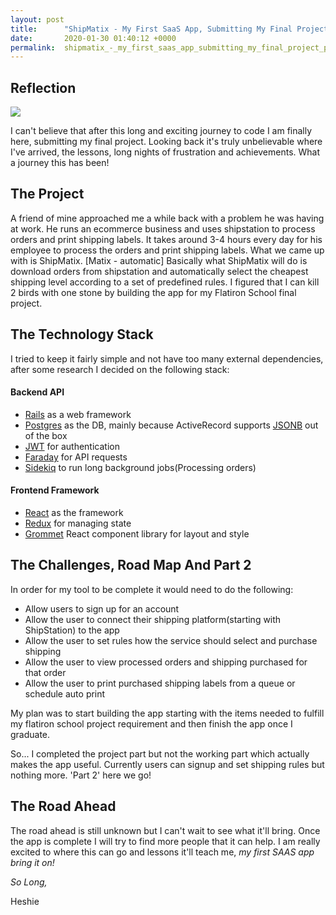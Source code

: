 ```yaml
---
layout: post
title:      "ShipMatix - My First SaaS App, Submitting My Final Project,  Part 1."
date:       2020-01-30 01:40:12 +0000
permalink:  shipmatix_-_my_first_saas_app_submitting_my_final_project_part_1
---
```



## Reflection
![](https://media.giphy.com/media/BDagLpxFIm3SM/source.gif)

I can't believe that after this long and exciting journey to code I am finally here, submitting my final project.
Looking back it's truly unbelievable where I've arrived, the lessons, long nights of frustration and achievements.
What a journey this has been!

## The Project
A friend of mine approached me a while back with a problem he was having at work. He runs an ecommerce business and uses shipstation to process orders and print shipping labels. It takes around 3-4 hours every day for his employee to process the orders and print shipping labels.
What we came up with is ShipMatix. [Matix - automatic]
Basically what ShipMatix will do is download orders from shipstation and automatically select the cheapest shipping level according to a set of predefined rules.
I figured that I can kill 2 birds with one stone by building the app for my Flatiron School final project.

## The Technology Stack
I tried to keep it fairly simple and not have too many external dependencies, after some research I decided on the following stack:

#### Backend API

* [Rails](https://rubyonrails.org/) as a web framework
* [Postgres](https://www.postgresql.org/) as the DB, mainly because ActiveRecord supports [JSONB](https://blog.codeship.com/unleash-the-power-of-storing-json-in-postgres/) out of the box
* [JWT](https://www.sitepoint.com/introduction-to-using-jwt-in-rails/) for authentication
* [Faraday](https://github.com/lostisland/faraday) for API requests
* [Sidekiq](https://medium.com/@josh_works/sidekiq-and-background-jobs-for-beginners-89c95fef786f) to run long background jobs(Processing orders)

#### Frontend Framework
* [React](https://reactjs.org) as the framework
* [Redux](https://react-redux.js.org) for managing state
* [Grommet](https://v2.grommet.io) React component library for layout and style

## The Challenges, Road Map And Part 2
In order for my tool to be complete it would need to do the following:
* Allow users to sign up for an account
* Allow the user to connect their shipping platform(starting with ShipStation) to the app
* Allow the user to set rules how the service should select and purchase shipping
* Allow the user to view processed orders and shipping purchased for that order
* Allow the user to print purchased shipping labels from a queue or schedule auto print

My plan was to start building the app starting with the items needed to fulfill my flatiron school project requirement and then finish the app once I graduate.
 
So... 
I completed the project part but not the working part which actually makes the app useful.
Currently users can signup and set shipping rules but nothing more.  'Part 2' here we go!

## The Road Ahead
The road ahead is still unknown but I can't wait to see what it'll bring.
Once the app is complete I will try to find more people that it can help.
I am really excited to where this can go and lessons it'll teach me, *my first SAAS app bring it on!*

*So Long,*

Heshie
